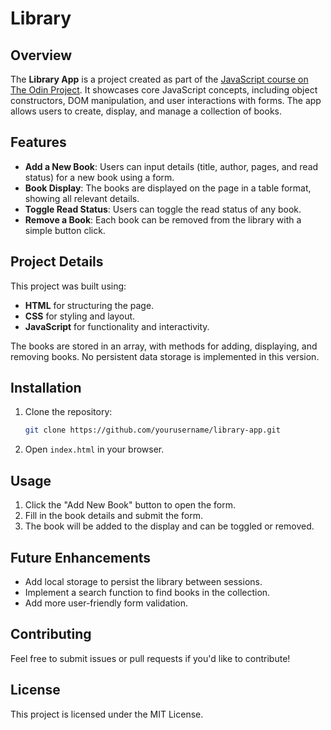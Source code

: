 # Library

## Overview

The **Library App** is a project created as part of the [JavaScript course on The Odin Project](https://www.theodinproject.com/lessons/node-path-javascript-library). It showcases core JavaScript concepts, including object constructors, DOM manipulation, and user interactions with forms. The app allows users to create, display, and manage a collection of books.

## Features

- **Add a New Book**: Users can input details (title, author, pages, and read status) for a new book using a form.
- **Book Display**: The books are displayed on the page in a table format, showing all relevant details.
- **Toggle Read Status**: Users can toggle the read status of any book.
- **Remove a Book**: Each book can be removed from the library with a simple button click.

## Project Details

This project was built using:

- **HTML** for structuring the page.
- **CSS** for styling and layout.
- **JavaScript** for functionality and interactivity.

The books are stored in an array, with methods for adding, displaying, and removing books. No persistent data storage is implemented in this version.

## Installation

1. Clone the repository:
   ```bash
   git clone https://github.com/yourusername/library-app.git
   ```
2. Open `index.html` in your browser.

## Usage

1. Click the "Add New Book" button to open the form.
2. Fill in the book details and submit the form.
3. The book will be added to the display and can be toggled or removed.

## Future Enhancements

- Add local storage to persist the library between sessions.
- Implement a search function to find books in the collection.
- Add more user-friendly form validation.

## Contributing

Feel free to submit issues or pull requests if you'd like to contribute!

## License

This project is licensed under the MIT License.
